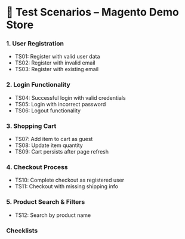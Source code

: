 # 🧭 Test Scenarios – Magento Demo Store

### 1. User Registration
- TS01: Register with valid user data  
- TS02: Register with invalid email  
- TS03: Register with existing email  

### 2. Login Functionality
- TS04: Successful login with valid credentials  
- TS05: Login with incorrect password  
- TS06: Logout functionality  

### 3. Shopping Cart
- TS07: Add item to cart as guest  
- TS08: Update item quantity  
- TS09: Cart persists after page refresh  

### 4. Checkout Process
- TS10: Complete checkout as registered user  
- TS11: Checkout with missing shipping info  

### 5. Product Search & Filters
- TS12: Search by product name  

### Checklists
